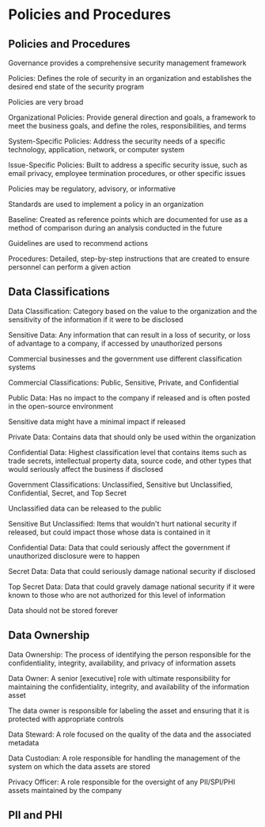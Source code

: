 # Policies and Procedures # 

## Policies and Procedures ## 

Governance provides a comprehensive security management framework 

Policies: Defines the role of security in an organization and establishes the desired end state of the security program 

Policies are very broad 

Organizational Policies: Provide general direction and goals, a framework to meet the business goals, and define the roles, responsibilities, and terms 

System-Specific Policies: Address the security needs of a specific technology, application, network, or computer system 

Issue-Specific Policies: Built to address a specific security issue, such as email privacy, employee termination procedures, or other specific issues 

Policies may be regulatory, advisory, or informative 

Standards are used to implement a policy in an organization 

Baseline: Created as reference points which are documented for use as a method of comparison during an analysis conducted in the future 

Guidelines are used to recommend actions 

Procedures: Detailed, step-by-step instructions that are created to ensure personnel can perform a given action 

## Data Classifications ## 

 Data Classification: Category based on the value to the organization and the sensitivity of the information if it were to be disclosed 

 Sensitive Data: Any information that can result in a loss of security, or loss of advantage to a company, if accessed by unauthorized persons 

 Commercial businesses and the government use different classification systems 

 Commercial Classifications: Public, Sensitive, Private, and Confidential 

 Public Data: Has no impact to the company if released and is often posted in the open-source environment 

 Sensitive data might have a minimal impact if released 

 Private Data: Contains data that should only be used within the organization 

 Confidential Data: Highest classification level that contains items such as trade secrets, intellectual property data, source code, and other types that would seriously affect the business if disclosed 

 Government Classifications: Unclassified, Sensitive but Unclassified, Confidential, Secret, and Top Secret 

 Unclassified data can be released to the public 

 Sensitive But Unclassified: Items that wouldn't hurt national security if released, but could impact those whose data is contained in it 

 Confidential Data: Data that could seriously affect the government if unauthorized disclosure were to happen 

 Secret Data: Data that could seriously damage national security if disclosed 

 Top Secret Data: Data that could gravely damage national security if it were known to those who are not authorized for this level of information 

 Data should not be stored forever 

 ## Data Ownership ## 

 Data Ownership: The process of identifying the person responsible for the confidentiality, integrity, availability, and privacy of information assets 

 Data Owner: A senior [executive] role with ultimate responsibility for maintaining the confidentiality, integrity, and availability of the information asset 

 The data owner is responsible for labeling the asset and ensuring that it is protected with appropriate controls 

 Data Steward: A role focused on the quality of the data and the associated metadata 

 Data Custodian: A role responsible for handling the management of the system on which the data assets are stored 

 Privacy Officer: A role responsible for the oversight of any PII/SPI/PHI assets maintained by the company 

 ## PII and PHI ## 

 